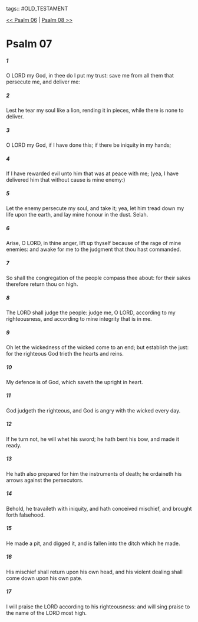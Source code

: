 tags:: #OLD_TESTAMENT

[<< Psalm 06](OLD_TESTAMENT/19_Psalms/Psalm_06.md) | [Psalm 08 >>](OLD_TESTAMENT/19_Psalms/Psalm_08.md)

# Psalm 07

##### 1

O LORD my God, in thee do I put my trust: save me from all them that persecute me, and deliver me:

##### 2

Lest he tear my soul like a lion, rending it in pieces, while there is none to deliver.

##### 3

O LORD my God, if I have done this; if there be iniquity in my hands;

##### 4

If I have rewarded evil unto him that was at peace with me; (yea, I have delivered him that without cause is mine enemy:)

##### 5

Let the enemy persecute my soul, and take it; yea, let him tread down my life upon the earth, and lay mine honour in the dust. Selah.

##### 6

Arise, O LORD, in thine anger, lift up thyself because of the rage of mine enemies: and awake for me to the judgment that thou hast commanded.

##### 7

So shall the congregation of the people compass thee about: for their sakes therefore return thou on high.

##### 8

The LORD shall judge the people: judge me, O LORD, according to my righteousness, and according to mine integrity that is in me.

##### 9

Oh let the wickedness of the wicked come to an end; but establish the just: for the righteous God trieth the hearts and reins.

##### 10

My defence is of God, which saveth the upright in heart.

##### 11

God judgeth the righteous, and God is angry with the wicked every day.

##### 12

If he turn not, he will whet his sword; he hath bent his bow, and made it ready.

##### 13

He hath also prepared for him the instruments of death; he ordaineth his arrows against the persecutors.

##### 14

Behold, he travaileth with iniquity, and hath conceived mischief, and brought forth falsehood.

##### 15

He made a pit, and digged it, and is fallen into the ditch which he made.

##### 16

His mischief shall return upon his own head, and his violent dealing shall come down upon his own pate.

##### 17

I will praise the LORD according to his righteousness: and will sing praise to the name of the LORD most high.

